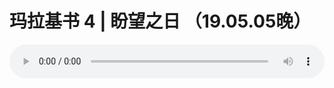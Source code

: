 # 玛拉基书 4 | 盼望之日 （19.05.05晚）

<audio style="width: 100%;" preload="false" controls controlslist="nodownload"><source src="//cdn.wechat.edu.pl/audio/mp3/old/27517.mp3" type="audio/mpeg">Your browser does not support the audio element.</audio>


